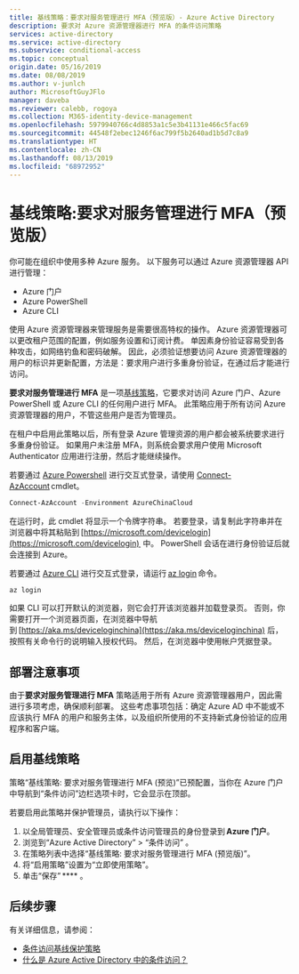 ```yaml
---
title: 基线策略：要求对服务管理进行 MFA（预览版）- Azure Active Directory
description: 要求对 Azure 资源管理器进行 MFA 的条件访问策略
services: active-directory
ms.service: active-directory
ms.subservice: conditional-access
ms.topic: conceptual
origin.date: 05/16/2019
ms.date: 08/08/2019
ms.author: v-junlch
author: MicrosoftGuyJFlo
manager: daveba
ms.reviewer: calebb, rogoya
ms.collection: M365-identity-device-management
ms.openlocfilehash: 5979940766c4d8853a1c5e3b41131e466c5fac69
ms.sourcegitcommit: 44548f2ebec1246f6ac799f5b2640ad1b5d7c8a9
ms.translationtype: HT
ms.contentlocale: zh-CN
ms.lasthandoff: 08/13/2019
ms.locfileid: "68972952"
---
```

# <a name="baseline-policy-require-mfa-for-service-management-preview"></a>基线策略:要求对服务管理进行 MFA（预览版）

你可能在组织中使用多种 Azure 服务。 以下服务可以通过 Azure 资源管理器 API 进行管理：

* Azure 门户
* Azure PowerShell
* Azure CLI

使用 Azure 资源管理器来管理服务是需要很高特权的操作。 Azure 资源管理器可以更改租户范围的配置，例如服务设置和订阅计费。 单因素身份验证容易受到各种攻击，如网络钓鱼和密码破解。 因此，必须验证想要访问 Azure 资源管理器的用户的标识并更新配置，方法是：要求用户进行多重身份验证，在通过后才能进行访问。

**要求对服务管理进行 MFA** 是一项[基线策略](concept-baseline-protection.md)，它要求对访问 Azure 门户、Azure PowerShell 或 Azure CLI 的任何用户进行 MFA。 此策略应用于所有访问 Azure 资源管理器的用户，不管这些用户是否为管理员。

在租户中启用此策略以后，所有登录 Azure 管理资源的用户都会被系统要求进行多重身份验证。 如果用户未注册 MFA，则系统会要求用户使用 Microsoft Authenticator 应用进行注册，然后才能继续操作。

若要通过 [Azure Powershell](https://docs.microsoft.com/powershell/azure/authenticate-azureps) 进行交互式登录，请使用 [Connect-AzAccount](https://docs.microsoft.com/powershell/module/az.accounts/connect-azaccount) cmdlet。

```PowerShell
Connect-AzAccount -Environment AzureChinaCloud
```

在运行时，此 cmdlet 将显示一个令牌字符串。 若要登录，请复制此字符串并在浏览器中将其粘贴到 [https://microsoft.com/devicelogin](https://microsoft.com/devicelogin)  中。 PowerShell 会话在进行身份验证后就会连接到 Azure。

若要通过 [Azure CLI](/cli/authenticate-azure-cli?view=azure-cli-latest) 进行交互式登录，请运行 [az login](/cli/reference-index?view=azure-cli-latest#az-login) 命令。

```azurecli
az login
```

如果 CLI 可以打开默认的浏览器，则它会打开该浏览器并加载登录页。 否则，你需要打开一个浏览器页面，在浏览器中导航到 [https://aka.ms/deviceloginchina](https://aka.ms/deviceloginchina) 后，按照有关命令行的说明输入授权代码。 然后，在浏览器中使用帐户凭据登录。

## <a name="deployment-considerations"></a>部署注意事项

由于**要求对服务管理进行 MFA** 策略适用于所有 Azure 资源管理器用户，因此需进行多项考虑，确保顺利部署。 这些考虑事项包括：确定 Azure AD 中不能或不应该执行 MFA 的用户和服务主体，以及组织所使用的不支持新式身份验证的应用程序和客户端。

## <a name="enable-the-baseline-policy"></a>启用基线策略

策略“基线策略:  要求对服务管理进行 MFA (预览)”已预配置，当你在 Azure 门户中导航到“条件访问”边栏选项卡时，它会显示在顶部。

若要启用此策略并保护管理员，请执行以下操作：

1. 以全局管理员、安全管理员或条件访问管理员的身份登录到 **Azure 门户**。
1. 浏览到“Azure Active Directory”   > “条件访问”  。
1. 在策略列表中选择“基线策略:  要求对服务管理进行 MFA (预览版)”。
1. 将“启用策略”设置为“立即使用策略”。  
1. 单击“保存” **** 。

## <a name="next-steps"></a>后续步骤

有关详细信息，请参阅：

* [条件访问基线保护策略](concept-baseline-protection.md)
* [什么是 Azure Active Directory 中的条件访问？](overview.md)

